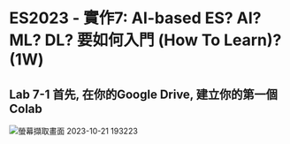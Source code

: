 # ES2023 - 實作7: AI-based ES? AI? ML? DL? 要如何入門 (How To Learn)? (1W)

## Lab 7-1 首先, 在你的Google Drive, 建立你的第一個Colab 
![螢幕擷取畫面 2023-10-21 193223](https://github.com/knnv5h/ES-Fall2023/assets/43922704/2a3c9fc5-b298-4239-8126-87bd836c017d)
